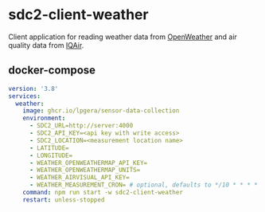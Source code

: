 # sdc2-client-weather

Client application for reading weather data from [OpenWeather](https://openweathermap.org/) and air quality data from
[IQAir](https://www.iqair.com/).

## docker-compose

```yaml
version: '3.8'
services:
  weather:
    image: ghcr.io/lpgera/sensor-data-collection
    environment:
      - SDC2_URL=http://server:4000
      - SDC2_API_KEY=<api key with write access>
      - SDC2_LOCATION=<measurement location name>
      - LATITUDE=
      - LONGITUDE=
      - WEATHER_OPENWEATHERMAP_API_KEY=
      - WEATHER_OPENWEATHERMAP_UNITS=
      - WEATHER_AIRVISUAL_API_KEY=
      - WEATHER_MEASUREMENT_CRON= # optional, defaults to */10 * * * *
    command: npm run start -w sdc2-client-weather
    restart: unless-stopped
```
